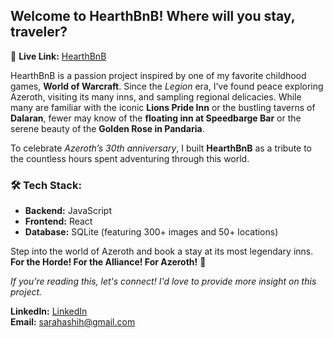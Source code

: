 ## **Welcome to HearthBnB! Where will you stay, traveler?**  

🔗 **Live Link:** [HearthBnB](https://hearthbnb.fly.dev/)  

HearthBnB is a passion project inspired by one of my favorite childhood games, **World of Warcraft**. Since the *Legion* era, I’ve found peace exploring Azeroth, visiting its many inns, and sampling regional delicacies. While many are familiar with the iconic **Lions Pride Inn** or the bustling taverns of **Dalaran**, fewer may know of the **floating inn at Speedbarge Bar** or the serene beauty of the **Golden Rose in Pandaria**.  

To celebrate *Azeroth’s 30th anniversary*, I built **HearthBnB** as a tribute to the countless hours spent adventuring through this world.  

### 🛠 **Tech Stack:**  
- **Backend:** JavaScript  
- **Frontend:** React  
- **Database:** SQLite (featuring 300+ images and 50+ locations)  

Step into the world of Azeroth and book a stay at its most legendary inns.  
**For the Horde! For the Alliance! For Azeroth!** 🍻

_If you're reading this, let's connect! I'd love to provide more insight on this project._  

**LinkedIn:** [LinkedIn](https://www.linkedin.com/in/sarahshihmi)  
**Email:** [sarahashih@gmail.com](mailto:sarahashih@gmail.com)  
